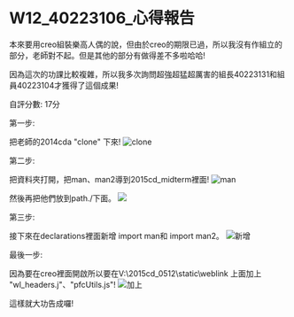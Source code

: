 # W12_40223106_心得報告

本來要用creo組裝樂高人偶的說，但由於creo的期限已過，所以我沒有作組立的部分，老師對不起。但是其他的部分有做得差不多啦哈哈!

因為這次的功課比較複雜，所以我多次詢問超強超猛超厲害的組長40223131和組員40223104才獲得了這個成果!

自評分數:  17分

第一步:

把老師的2014cda "clone" 下來!
![clone](https://copy.com/NQPHYYq6QUYByK7v)

第二步:

把資料夾打開，把man、man2導到2015cd_midterm裡面!
![man](https://copy.com/MS3uTtFwyg6e8aTc)

然後再把他們放到path./下面。
![](https://copy.com/HsTj4KjI82gr3l0q)

第三步:

接下來在declarations裡面新增
import man和 import man2。 
![新增](https://copy.com/jzrtiroDIBsAqGwi)

最後一步:

因為要在creo裡面開啟所以要在V:\2015cd_0512\static\weblink 上面加上 "wl_headers.j"、"pfcUtils.js"!
![加上](https://copy.com/YvBG26UeFWRfT0rs)

這樣就大功告成囉!